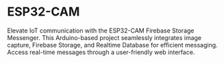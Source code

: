 # ESP32-CAM
Elevate IoT communication with the ESP32-CAM Firebase Storage Messenger. This Arduino-based project seamlessly integrates image capture, Firebase Storage, and Realtime Database for efficient messaging. Access real-time messages through a user-friendly web interface.
